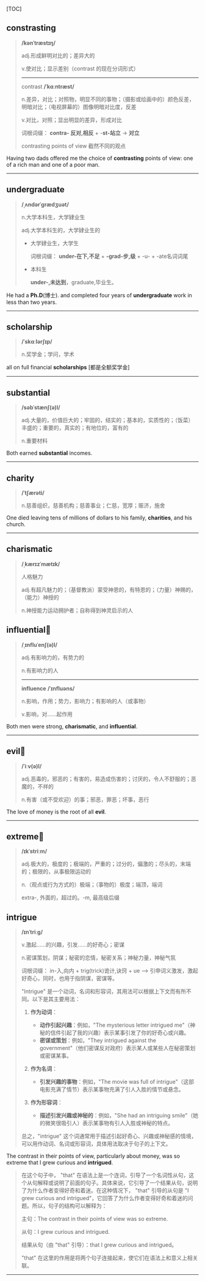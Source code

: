 [TOC]

## constrasting

> **/kənˈtræstɪŋ/**
>
> adj.形成鲜明对比的；差异大的
>
> v.使对比；显示差别（contrast 的现在分词形式）
>
> ---
>
> contrast **/ˈkɑːntræst/**
>
> n.差异，对比；对照物，明显不同的事物；（摄影或绘画中的）颜色反差，明暗对比；（电视屏幕的）图像明暗对比度，反差
>
> v.对比，对照；显出明显的差异，形成对比
>
> 词根词缀： **contra- 反对,相反** + -**st-站立** → **对立**
>
> contrasting points of view
> 截然不同的观点

Having two dads offered me the choice of **contrasting** points of view: one of a rich man and one of a poor man.

---

## undergraduate

> **/ˌʌndərˈɡrædʒuət/**
>
> n.大学本科生，大学肄业生
>
> adj.大学本科生的，大学肄业生的
>
> - 大学肄业生，大学生
>
>   词根词缀： **under-在下,不足** + **-grad-步,级** + -u- + -ate名词词尾
>
> - 本科生
>
>   **under-,未达到**，graduate,毕业生。

He had a **Ph.D**(博士). and completed four years of **undergraduate** work in less than two years. 

---

## scholarship

> **/ˈskɑːlərʃɪp/**
>
> n.奖学金；学问，学术

 all on full financial **scholarships** [都是全额奖学金]

---

## substantial

> **/səbˈstænʃ(ə)l/**
>
> adj.大量的，价值巨大的；牢固的，结实的；基本的，实质性的；（饭菜）丰盛的；重要的，真实的；有地位的，富有的
>
> n.重要材料

Both earned **substantial** incomes.

---

## charity

> **/ˈtʃærəti/**
>
> n.慈善组织，慈善机构；慈善事业；仁慈，宽厚；赈济，施舍

One died leaving tens of millions of dollars to his family, **charities**, and his church.

---

## charismatic

> **/ˌkærɪzˈmætɪk/**
>
> 人格魅力
>
> adj.有超凡魅力的；（基督教派）蒙受神恩的，有特恩的；（力量）神赐的，（能力）神授的
>
> n.神授能力运动拥护者；自称得到神灵启示的人

## influential🚩

> **/ˌɪnfluˈenʃ(ə)l/**
>
> adj.有影响力的，有势力的
>
> n.有影响力的人
>
> ---
>
> **influence** **/ˈɪnfluəns/**
>
> n.影响，作用；势力，影响力；有影响的人（或事物）
>
> v.影响，对……起作用

Both men were strong, **charismatic**, and **influential**.

---

## evil🚩

> **/ˈiːv(ə)l/**
>
> adj.恶毒的，邪恶的；有害的，易造成伤害的；讨厌的，令人不舒服的；恶魔的，不祥的
>
> n.有害（或不受欢迎）的事；邪恶，罪恶；坏事，恶行

The love of money is the root of all **evil**.

---

## extreme🚩

> **/ɪkˈstriːm/**
>
> adj.极大的，极度的；极端的，严重的；过分的，偏激的；尽头的，末端的；极限的，从事极限运动的
>
> n.（观点或行为方式的）极端；（事物的）极度；端顶，端词
>
> extra-, 外面的，超过的。-m, 最高级后缀

## intrigue

> **/ɪnˈtriːɡ/**
>
> v.激起……的兴趣，引发……的好奇心；密谋
>
> n.密谋策划，阴谋；秘密的恋情，秘密关系；神秘力量，神秘气氛
>
> 词根词缀： in-入,向内 + trig(trick)诡计,诀窍 + ue --> 引申词义激发，激起好奇心，同时，也用于指阴谋，密谋等。
>
> "Intrigue" 是一个动词，名词和形容词，其用法可以根据上下文而有所不同。以下是其主要用法：
>
> 1. **作为动词**：
>    - **动作引起兴趣**：例如，"The mysterious letter intrigued me"（神秘的信件引起了我的兴趣）表示某事引发了你的好奇心或兴趣。
>    - **密谋或策划**：例如，"They intrigued against the government"（他们密谋反对政府）表示某人或某些人在秘密策划或密谋某事。
>
> 2. **作为名词**：
>    - **引发兴趣的事物**：例如，"The movie was full of intrigue"（这部电影充满了情节）表示某事物充满了引人入胜的情节或悬念。
>
> 3. **作为形容词**：
>    - **描述引发兴趣或神秘的**：例如，"She had an intriguing smile"（她的微笑很吸引人）表示某事物有引人入胜或神秘的特点。
>
> 总之，"intrigue" 这个词通常用于描述引起好奇心、兴趣或神秘感的情境，可以用作动词、名词或形容词，具体用法取决于句子的上下文。

The contrast in their points of view, particularly about money, was so extreme that I grew curious and **intrigued**.

> 在这个句子中， "that" 在语法上是一个连词，引导了一个名词性从句，这个从句解释或说明了前面的句子。具体来说，它引导了一个结果从句，说明了为什么作者变得好奇和着迷。在这种情况下， "that" 引导的从句是 "I grew curious and intrigued"，它回答了为什么作者变得好奇和着迷的问题。所以，句子的结构可以解释为：
>
> 主句：The contrast in their points of view was so extreme. 
>
> 从句：I grew curious and intrigued. 
>
> 结果从句（由 "that" 引导）：that I grew curious and intrigued。
>
> "that" 在这里的作用是将两个句子连接起来，使它们在语法上和意义上相关联。

---

## 